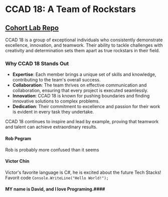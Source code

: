 # CCAD 18: A Team of Rockstars

## [Cohort Lab Repo](https://github.com/mssa-ccad18/ccad18)

CCAD 18 is a group of exceptional individuals who consistently demonstrate excellence, innovation, and teamwork. Their ability to tackle challenges with creativity and determination sets them apart as true rockstars in their field.

### Why CCAD 18 Stands Out
- **Expertise**: Each member brings a unique set of skills and knowledge, contributing to the team's overall success.
- **Collaboration**: The team thrives on effective communication and collaboration, ensuring that every project is executed seamlessly.
- **Innovation**: CCAD 18 is known for pushing boundaries and finding innovative solutions to complex problems.
- **Dedication**: Their commitment to excellence and passion for their work is evident in every task they undertake.

CCAD 18 continues to inspire and lead by example, proving that teamwork and talent can achieve extraordinary results.



#### Rob Pegram ####
Rob is probably more confused than it seems


#### Victor Chin ####
Victor's favorite language is C#, he is excited about the future Tech Stacks!
Favorit code `Console.WriteLine("Hello World!");`


#### MY name is David, and I love Programing.####


